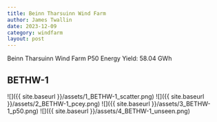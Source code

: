 ```yaml
---
title: Beinn Tharsuinn Wind Farm
author: James Twallin
date: 2023-12-09
category: windfarm
layout: post
---
```

Beinn Tharsuinn Wind Farm P50 Energy Yield: 58.04 GWh

BETHW-1
-------------
![]({{ site.baseurl }}/assets/1_BETHW-1_scatter.png)
![]({{ site.baseurl }}/assets/2_BETHW-1_pcey.png)
![]({{ site.baseurl }}/assets/3_BETHW-1_p50.png)
![]({{ site.baseurl }}/assets/4_BETHW-1_unseen.png)

